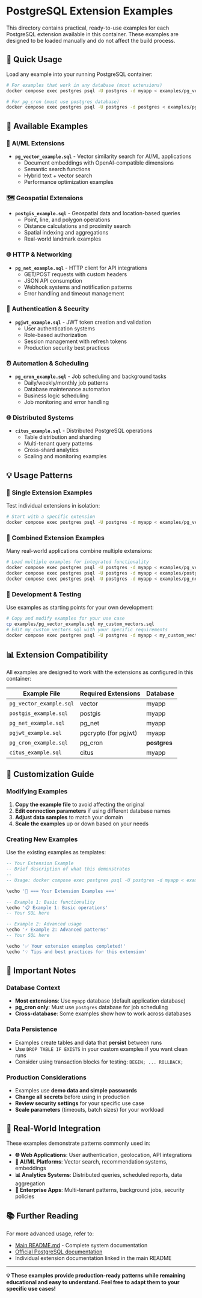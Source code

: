 # PostgreSQL Extension Examples

This directory contains practical, ready-to-use examples for each PostgreSQL extension available in this container. These examples are designed to be loaded manually and do not affect the build process.

## 🚀 Quick Usage

Load any example into your running PostgreSQL container:

```bash
# For examples that work in any database (most extensions)
docker compose exec postgres psql -U postgres -d myapp < examples/pg_vector_example.sql

# For pg_cron (must use postgres database)
docker compose exec postgres psql -U postgres -d postgres < examples/pg_cron_example.sql
```

## 📁 Available Examples

### 🤖 **AI/ML Extensions**
- **`pg_vector_example.sql`** - Vector similarity search for AI/ML applications
  - Document embeddings with OpenAI-compatible dimensions
  - Semantic search functions
  - Hybrid text + vector search
  - Performance optimization examples

### 🗺️ **Geospatial Extensions**
- **`postgis_example.sql`** - Geospatial data and location-based queries
  - Point, line, and polygon operations
  - Distance calculations and proximity search
  - Spatial indexing and aggregations
  - Real-world landmark examples

### 🌐 **HTTP & Networking**
- **`pg_net_example.sql`** - HTTP client for API integrations
  - GET/POST requests with custom headers
  - JSON API consumption
  - Webhook systems and notification patterns
  - Error handling and timeout management

### 🔐 **Authentication & Security**
- **`pgjwt_example.sql`** - JWT token creation and validation
  - User authentication systems
  - Role-based authorization
  - Session management with refresh tokens
  - Production security best practices

### ⏰ **Automation & Scheduling**
- **`pg_cron_example.sql`** - Job scheduling and background tasks
  - Daily/weekly/monthly job patterns
  - Database maintenance automation
  - Business logic scheduling
  - Job monitoring and error handling

### 🌐 **Distributed Systems**
- **`citus_example.sql`** - Distributed PostgreSQL operations
  - Table distribution and sharding
  - Multi-tenant query patterns
  - Cross-shard analytics
  - Scaling and monitoring examples

## 💡 Usage Patterns

### 🎯 **Single Extension Examples**
Test individual extensions in isolation:
```bash
# Start with a specific extension
docker compose exec postgres psql -U postgres -d myapp < examples/pg_vector_example.sql
```

### 🔗 **Combined Extension Examples**
Many real-world applications combine multiple extensions:
```bash
# Load multiple examples for integrated functionality
docker compose exec postgres psql -U postgres -d myapp < examples/pg_vector_example.sql
docker compose exec postgres psql -U postgres -d myapp < examples/postgis_example.sql
docker compose exec postgres psql -U postgres -d myapp < examples/pg_net_example.sql
```

### 🧪 **Development & Testing**
Use examples as starting points for your own development:
```bash
# Copy and modify examples for your use case
cp examples/pg_vector_example.sql my_custom_vectors.sql
# Edit my_custom_vectors.sql with your specific requirements
docker compose exec postgres psql -U postgres -d myapp < my_custom_vectors.sql
```

## 📊 **Extension Compatibility**

All examples are designed to work with the extensions as configured in this container:

| Example File | Required Extensions | Database |
|--------------|-------------------|----------|
| `pg_vector_example.sql` | vector | myapp |
| `postgis_example.sql` | postgis | myapp |
| `pg_net_example.sql` | pg_net | myapp |
| `pgjwt_example.sql` | pgcrypto (for pgjwt) | myapp |
| `pg_cron_example.sql` | pg_cron | **postgres** |
| `citus_example.sql` | citus | myapp |

## 🔧 **Customization Guide**

### Modifying Examples
1. **Copy the example file** to avoid affecting the original
2. **Edit connection parameters** if using different database names
3. **Adjust data samples** to match your domain
4. **Scale the examples** up or down based on your needs

### Creating New Examples
Use the existing examples as templates:
```sql
-- Your Extension Example
-- Brief description of what this demonstrates
--
-- Usage: docker compose exec postgres psql -U postgres -d myapp < examples/your_example.sql

\echo '🔧 === Your Extension Examples ==='

-- Example 1: Basic functionality
\echo '📋 Example 1: Basic operations'
-- Your SQL here

-- Example 2: Advanced usage
\echo '⚡ Example 2: Advanced patterns'
-- Your SQL here

\echo '✅ Your extension examples completed!'
\echo '💡 Tips and best practices for this extension'
```

## 🚨 **Important Notes**

### Database Context
- **Most extensions**: Use `myapp` database (default application database)
- **pg_cron only**: Must use `postgres` database for job scheduling
- **Cross-database**: Some examples show how to work across databases

### Data Persistence
- Examples create tables and data that **persist** between runs
- Use `DROP TABLE IF EXISTS` in your custom examples if you want clean runs
- Consider using transaction blocks for testing: `BEGIN; ... ROLLBACK;`

### Production Considerations
- Examples use **demo data and simple passwords**
- **Change all secrets** before using in production
- **Review security settings** for your specific use case
- **Scale parameters** (timeouts, batch sizes) for your workload

## 🎯 **Real-World Integration**

These examples demonstrate patterns commonly used in:

- **🌐 Web Applications**: User authentication, geolocation, API integrations
- **🤖 AI/ML Platforms**: Vector search, recommendation systems, embeddings
- **📊 Analytics Systems**: Distributed queries, scheduled reports, data aggregation
- **🏢 Enterprise Apps**: Multi-tenant patterns, background jobs, security policies

## 📚 **Further Reading**

For more advanced usage, refer to:
- [Main README.md](../README.md) - Complete system documentation
- [Official PostgreSQL documentation](https://www.postgresql.org/docs/)
- Individual extension documentation linked in the main README

---

**💡 These examples provide production-ready patterns while remaining educational and easy to understand. Feel free to adapt them to your specific use cases!**